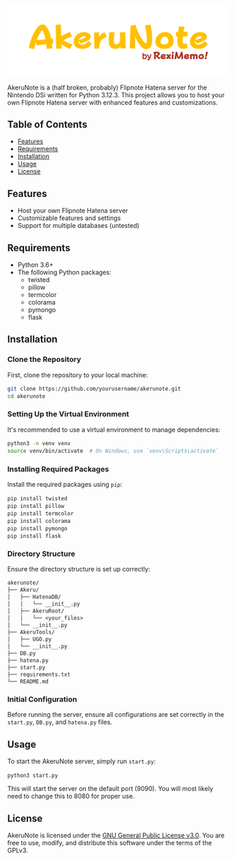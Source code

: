<p align="center">
    <img width="500" heigth="160" src="logo.png">
    </p>
</p>

AkeruNote is a (half broken, probably) Flipnote Hatena server for the Nintendo DSi written for Python 3.12.3. This project allows you to host your own Flipnote Hatena server with enhanced features and customizations.

## Table of Contents

- [Features](#features)
- [Requirements](#requirements)
- [Installation](#installation)
- [Usage](#usage)
- [License](#license)

## Features

- Host your own Flipnote Hatena server
- Customizable features and settings
- Support for multiple databases (untested)

## Requirements

- Python 3.6+
- The following Python packages:
  - twisted
  - pillow
  - termcolor
  - colorama
  - pymongo
  - flask

## Installation

### Clone the Repository

First, clone the repository to your local machine:

```sh
git clone https://github.com/yourusername/akerunote.git
cd akerunote
```

### Setting Up the Virtual Environment

It's recommended to use a virtual environment to manage dependencies:

```sh
python3 -m venv venv
source venv/bin/activate  # On Windows, use `venv\Scripts\activate`
```

### Installing Required Packages

Install the required packages using `pip`:

```pip install twisted```<br>
```pip install pillow```<br>
```pip install termcolor```<br>
```pip install colorama```<br>
```pip install pymongo```<br>
```pip install flask```<br>


### Directory Structure

Ensure the directory structure is set up correctly:

```
akerunote/
├── Akeru/
│   ├── HatenaDB/
│   │   └── __init__.py
│   ├── AkeruRoot/
│   │   └── <your_files>
│   └── __init__.py
├── AkeruTools/
│   ├── UGO.py
│   └── __init__.py
├── DB.py
├── hatena.py
├── start.py
├── requirements.txt
└── README.md
```

### Initial Configuration

Before running the server, ensure all configurations are set correctly in the `start.py`, `DB.py`, and `hatena.py` files.

## Usage

To start the AkeruNote server, simply run `start.py`:

```python3 start.py```

This will start the server on the default port (9090). You will most likely need to change this to 8080 for proper use.

## License

AkeruNote is licensed under the [GNU General Public License v3.0](https://www.gnu.org/licenses/gpl-3.0.html). You are free to use, modify, and distribute this software under the terms of the GPLv3.

